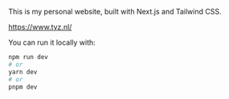 This is my personal website, built with Next.js and Tailwind CSS.

https://www.tyz.nl/

You can run it locally with:

```bash
npm run dev
# or
yarn dev
# or
pnpm dev
```

